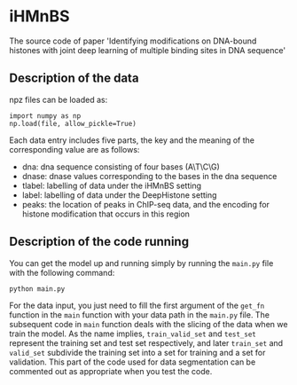 # iHMnBS

The source code of paper 'Identifying modifications on DNA-bound histones with joint deep learning of multiple binding sites in DNA sequence'

## Description of the data

npz files can be loaded as:

```
import numpy as np
np.load(file, allow_pickle=True)
```

Each data entry includes five parts, the key and the meaning of the corresponding value are as follows:

- dna: dna sequence consisting of four bases (A\T\C\G)
- dnase: dnase values corresponding to the bases in the dna sequence
- tlabel: labelling of data under the iHMnBS setting
- label: labelling of data under the DeepHistone setting
- peaks: the location of peaks in ChIP-seq data, and the encoding for histone modification that occurs in this region

## Description of the code running

You can get the model up and running simply by running the `main.py` file with the following command:

```
python main.py
```

For the data input, you just need to fill the first argument of the `get_fn` function in the `main` function with your data path in the `main.py` file. 
The subsequent code in `main` function deals with the slicing of the data when we train the model. As the name implies, `train_valid_set` and `test_set` represent the training set and test set respectively, and later `train_set` and `valid_set` subdivide the training set into a set for training and a set for validation. This part of the code used for data segmentation can be commented out as appropriate when you test the code.
